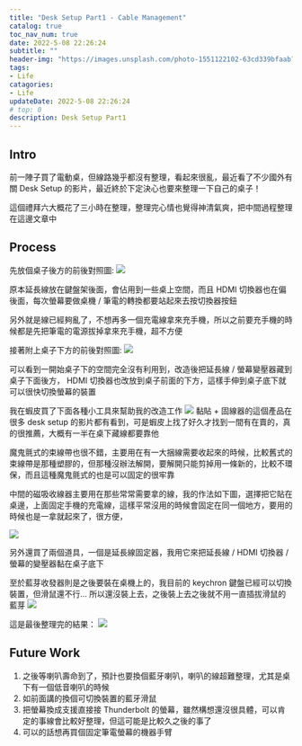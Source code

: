 ```yaml
---
title: "Desk Setup Part1 - Cable Management"
catalog: true
toc_nav_num: true
date: 2022-5-08 22:26:24
subtitle: ""
header-img: "https://images.unsplash.com/photo-1551122102-63cd339bfaab?ixlib=rb-1.2.1&ixid=MnwxMjA3fDB8MHxwaG90by1wYWdlfHx8fGVufDB8fHx8&auto=format&fit=crop&w=1771&q=80"
tags:
- Life
catagories:
- Life
updateDate: 2022-5-08 22:26:24
# top: 0
description: Desk Setup Part1
---
```


## Intro
前一陣子買了電動桌，但線路幾乎都沒有整理，看起來很亂，最近看了不少國外有關 Desk Setup 的影片，最近終於下定決心也要來整理一下自己的桌子！

這個禮拜六大概花了三小時在整理，整理完心情也覺得神清氣爽，把中間過程整理在這邊文章中
## Process
先放個桌子後方的前後對照圖:
![](https://i.imgur.com/ZkY4uWD.jpg)

原本延長線放在鍵盤架後面，會佔用到一些桌上空間，而且 HDMI 切換器也在偏後面，每次螢幕要做桌機 / 筆電的轉換都要站起來去按切換器按鈕

另外就是線已經夠亂了，不想再多一個充電線拿來充手機，所以之前要充手機的時候都是先把筆電的電源拔掉拿來充手機，超不方便

接著附上桌子下方的前後對照圖:
![](https://i.imgur.com/anlnm5k.jpg)

可以看到一開始桌子下的空間完全沒有利用到，改造後把延長線 / 螢幕變壓器藏到桌子下面後方， HDMI 切換器也改放到桌子前面的下方，這樣手伸到桌子底下就可以很快切換螢幕的裝置

我在蝦皮買了下面各種小工具來幫助我的改造工作
![](https://i.imgur.com/SQBXRYb.jpg)
黏貼 + 固線器的這個產品在很多 desk setup 的影片都有看到，可是蝦皮上找了好久才找到一間有在賣的，真的很推薦，大概有一半在桌下藏線都要靠他

魔鬼氈式的束線帶也很不錯，主要用在有一大捆線需要收起來的時候，比較舊式的束線帶是那種塑膠的，但那種沒辦法解開，要解開只能剪掉用一條新的，比較不環保，而且這種魔鬼氈式的也是可以固定的很牢靠

中間的磁吸收線器主要用在那些常常需要拿的線，我的作法如下圖，選擇把它貼在桌邊，上面固定手機的充電線，這樣平常沒用的時候會固定在同一個地方，要用的時候也是一拿就起來了，很方便，

![](https://i.imgur.com/a4Kv6X1.jpg)

另外還買了兩個道具，一個是延長線固定器，我用它來把延長線 / HDMI 切換器 / 螢幕的變壓器黏在桌子底下

至於藍芽收發器則是之後要裝在桌機上的，我目前的 keychron 鍵盤已經可以切換裝置，但滑鼠還不行... 所以還沒裝上去，之後裝上去之後就不用一直插拔滑鼠的藍芽
![](https://i.imgur.com/zVSqtxC.png)

這是最後整理完的結果：
![](https://i.imgur.com/kAdHTKW.jpg)

## Future Work
1. 之後等喇叭壽命到了，預計也要換個藍牙喇叭，喇叭的線超難整理，尤其是桌下有一個低音喇叭的時候
2. 如前面講的換個可切換裝置的藍牙滑鼠
3. 把螢幕換成支援直接接 Thunderbolt 的螢幕，雖然構想還沒很具體，可以肯定的事線會比較好整理，但這可能是比較久之後的事了
4. 可以的話想再買個固定筆電螢幕的機器手臂